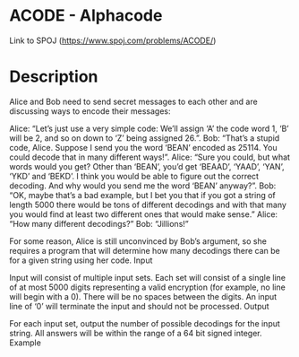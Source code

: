 # ACODE - Alphacode

Link to SPOJ (https://www.spoj.com/problems/ACODE/)

# Description
Alice and Bob need to send secret messages to each other and are discussing ways to encode their messages:

Alice: “Let’s just use a very simple code: We’ll assign ‘A’ the code word 1, ‘B’ will be 2, and so on down to ‘Z’ being assigned 26.”.
Bob: “That’s a stupid code, Alice. Suppose I send you the word ‘BEAN’ encoded as 25114. You could decode that in many different ways!”.
Alice: “Sure you could, but what words would you get? Other than ‘BEAN’, you’d get ‘BEAAD’, ‘YAAD’, ‘YAN’, ‘YKD’ and ‘BEKD’. I think you would be able to figure out the correct decoding. And why would you send me the word ‘BEAN’ anyway?”.
Bob: “OK, maybe that’s a bad example, but I bet you that if you got a string of length 5000 there would be tons of different decodings and with that many you would find at least two different ones that would make sense.”
Alice: “How many different decodings?”
Bob: “Jillions!”

For some reason, Alice is still unconvinced by Bob’s argument, so she requires a program that will determine how many decodings there can be for a given string using her code.
Input

Input will consist of multiple input sets. Each set will consist of a single line of at most 5000 digits representing a valid encryption (for example, no line will begin with a 0). There will be no spaces between the digits. An input line of ‘0’ will terminate the input and should not be processed.
Output

For each input set, output the number of possible decodings for the input string. All answers will be within the range of a 64 bit signed integer.
Example

